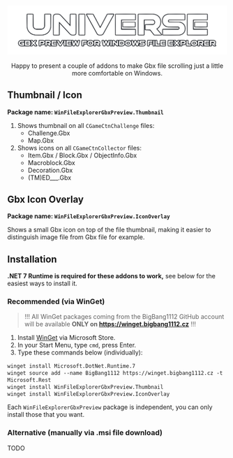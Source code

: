 ![Universe Gbx Preview for Windows File Explorer](UniverseGbxPreview.png)

<p align="center">Happy to present a couple of addons to make Gbx file scrolling just a little more comfortable on Windows.</p>

## Thumbnail / Icon

**Package name: `WinFileExplorerGbxPreview.Thumbnail`**

1. Shows thumbnail on all `CGameCtnChallenge` files:
    - Challenge.Gbx
    - Map.Gbx
2. Shows icons on all `CGameCtnCollector` files:
    - Item.Gbx / Block.Gbx / ObjectInfo.Gbx
    - Macroblock.Gbx
    - Decoration.Gbx
    - (TM)ED___.Gbx

## Gbx Icon Overlay

**Package name: `WinFileExplorerGbxPreview.IconOverlay`**

Shows a small Gbx icon on top of the file thumbnail, making it easier to distinguish image file from Gbx file for example.

## Installation

**.NET 7 Runtime is required for these addons to work,** see below for the easiest ways to install it.

### Recommended (via WinGet)

> !!! All WinGet packages coming from the BigBang1112 GitHub account will be available **ONLY on https://winget.bigbang1112.cz** !!!

1. Install [WinGet](https://www.microsoft.com/p/app-installer/9nblggh4nns1) via Microsoft Store.
2. In your Start Menu, type `cmd`, press Enter.
3. Type these commands below (individually):

```
winget install Microsoft.DotNet.Runtime.7
winget source add --name BigBang1112 https://winget.bigbang1112.cz -t Microsoft.Rest
winget install WinFileExplorerGbxPreview.Thumbnail
winget install WinFileExplorerGbxPreview.IconOverlay
```

Each `WinFileExplorerGbxPreview` package is independent, you can only install those that you want.

### Alternative (manually via .msi file download)

TODO
